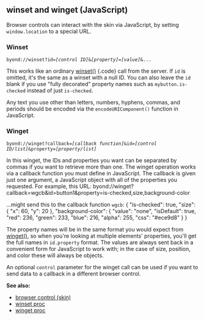 ## winset and winget (JavaScript)



Browser controls can interact with the skin via JavaScript, by
setting `window.location` to a special URL.
### Winset
`byond://winset?id=`*`[control ID]`*`&`*`[property]`*`=`*`[value]`*`&...`


This works like an ordinary [winset()](/ref/proc/winset.md) {.code}
call from the server. If `id` is omitted, it\'s the same as a winset
with a null ID. You can also leave the `id` blank if you use \"fully
decorated\" property names such as `mybutton.is-checked` instead of just
`is-checked`. 

Any text you use other than letters, numbers,
hyphens, commas, and periods should be encoded via the
`encodeURIComponent()` function in JavaScript.
### Winget
`byond://winget?callback=`*`[callback function]`*`&id=`*`[control ID/list]`*`&property=`*`[property/list]`*


In this winget, the IDs and properties you want can be
separated by commas if you want to retrieve more than one. The winget
operation works via a callback function you must define in JavaScript.
The callback is given just one argument, a JavaScript object with all of
the properties you requested. For example, this URL:
    byond://winget?callback=wgcb&id=button1&property=is-checked,size,background-color


\...might send this to the callback function `wgcb`:
    {
        "is-checked": true,
        "size": {
            "x": 60,
            "y": 20
        },
        "background-color": {
            "value": "none",
            "isDefault": true,
            "red": 236,
            "green": 233,
            "blue": 216,
            "alpha": 255,
            "css": "#ece9d8"
        }
    }


The property names will be in the same format you would expect
from [winget()](/ref/proc/winget.md), so when you\'re looking at
multiple elements\' properties, you\'ll get the full names in
`id.property` format. The values are always sent back in a convenient
form for JavaScript to work with; in the case of size, position, and
color these will always be objects. 

An optional `control`
parameter for the winget call can be used if you want to send data to a
callback in a different browser control.

**See also:**
+   [browser control (skin)](/ref/%7Bskin%7D/control/browser.md) 
+   [winset proc](/ref/proc/winset.md) 
+   [winget proc](/ref/proc/winget.md) 